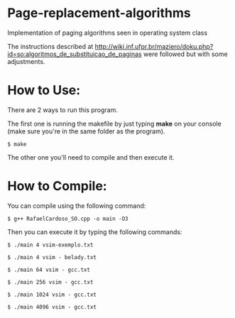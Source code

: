 # Page-replacement-algorithms
Implementation of paging algorithms seen in operating system class

The instructions described at http://wiki.inf.ufpr.br/maziero/doku.php?id=so:algoritmos_de_substituicao_de_paginas were followed but with some adjustments.

# How to Use:

There are 2 ways to run this program.
                
The first one is running the makefile by just typing **make** on your console (make sure you're in the same folder as the program).

`$ make `

The other one you'll need to compile and then execute it.

# How to Compile:
You can compile using the following command:
    
   `$ g++ RafaelCardoso_SO.cpp -o main -O3 `
    
Then you can execute it by typing the following commands:

   `$ ./main 4 vsim-exemplo.txt `
   
   `$ ./main 4 vsim - belady.txt `
   
   `$ ./main 64 vsim - gcc.txt `
   
   `$ ./main 256 vsim - gcc.txt `
   
   `$ ./main 1024 vsim - gcc.txt `
   
   `$ ./main 4096 vsim - gcc.txt `



